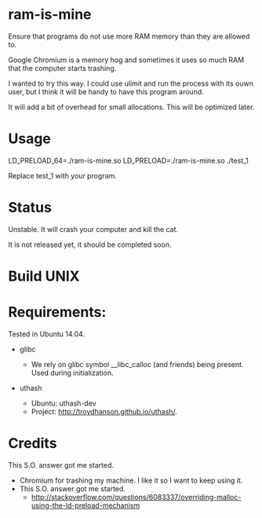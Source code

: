 ram-is-mine
===========

Ensure that programs do not use more RAM memory than they are allowed to.

Google Chromium is a memory hog and sometimes it uses so much RAM that the
computer starts trashing.

I wanted to try this way. I could use ulimit and run the process with its ouwn
user, but I think it will be handy to have this program around.

It will add a bit of overhead for small allocations. This will be optimized
later.

Usage
===========

LD\_PRELOAD\_64=./ram-is-mine.so LD\_PRELOAD=./ram-is-mine.so ./test\_1

Replace test\_1 with your program.

Status
===========

Unstable. It will crash your computer and kill the cat.

It is not released yet, it should be completed soon.

Build UNIX
===========

Requirements:
===========

Tested in Ubuntu 14.04.

* glibc
  * We rely on glibc symbol _\_libc\_calloc (and friends) being present. Used during initialization.

* uthash
  * Ubuntu: uthash-dev
  * Project: http://troydhanson.github.io/uthash/.

Credits
===========

This S.O. answer got me started.

* Chromium for trashing my machine. I like it so I want to keep using it.
* This S.O. answer got me started.
  * http://stackoverflow.com/questions/6083337/overriding-malloc-using-the-ld-preload-mechanism
